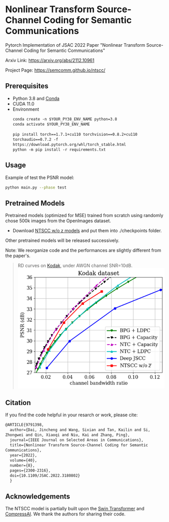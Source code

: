 # Nonlinear Transform Source-Channel Coding for Semantic Communications

Pytorch Implementation of JSAC 2022 Paper "Nonlinear Transform Source-Channel Coding for Semantic Communications"

Arxiv Link: https://arxiv.org/abs/2112.10961

Project Page: https://semcomm.github.io/ntscc/

## Prerequisites
* Python 3.8 and [Conda](https://www.anaconda.com/)
* CUDA 11.0
* Environment
    ```
    conda create -n $YOUR_PY38_ENV_NAME python=3.8
    conda activate $YOUR_PY38_ENV_NAME
    
    pip install torch==1.7.1+cu110 torchvision==0.8.2+cu110 torchaudio==0.7.2 -f https://download.pytorch.org/whl/torch_stable.html
    python -m pip install -r requirements.txt
    ```
  
## Usage


Example of test the PSNR model:
```bash
python main.py --phase test
```

## Pretrained Models

Pretrained models (optimized for MSE) trained from scratch using randomly chose 500k images from the OpenImages dataset.

* Download [NTSCC w/o z models](https://drive.google.com/drive/folders/1qNRu_08-O5-lkqo3Sht48FCLITqqK6t-?usp=sharing) and put them into ./checkpoints folder.

Other pretrained models will be released successively.

Note: We reorganize code and the performances are slightly different from the paper's.

>  RD curves on [Kodak](http://r0k.us/graphics/kodak/), under AWGN channel SNR=10dB.
![kodak_rd](fig/kodak_results_bandwidth/kodak_psnr_cbr_10dB.png)

## Citation
If you find the code helpful in your resarch or work, please cite:
```
@ARTICLE{9791398,
  author={Dai, Jincheng and Wang, Sixian and Tan, Kailin and Si, Zhongwei and Qin, Xiaoqi and Niu, Kai and Zhang, Ping},
  journal={IEEE Journal on Selected Areas in Communications}, 
  title={Nonlinear Transform Source-Channel Coding for Semantic Communications}, 
  year={2022},
  volume={40},
  number={8},
  pages={2300-2316},
  doi={10.1109/JSAC.2022.3180802}
  }
```

## Acknowledgements
The NTSCC model is partially built upon the [Swin Transformer](https://github.com/microsoft/Swin-Transformer) and [CompressAI](https://github.com/InterDigitalInc/CompressAI/). We thank the authors for sharing their code.


